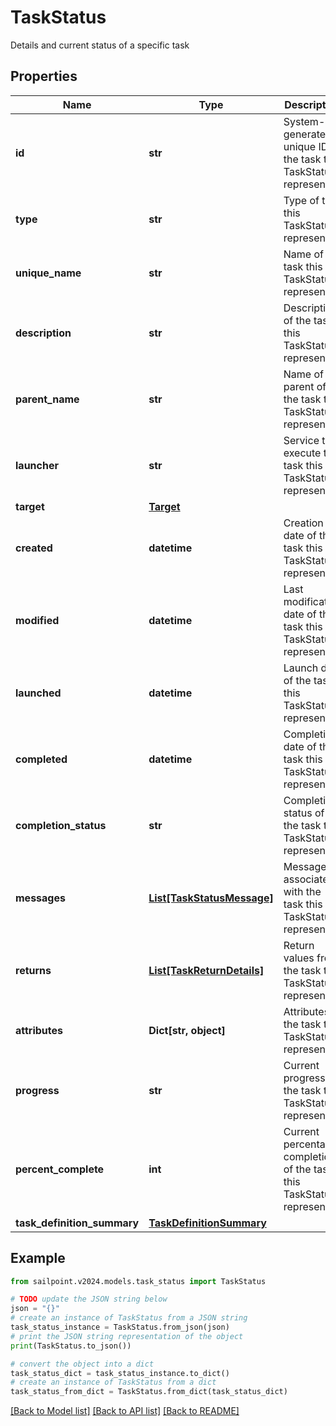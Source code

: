 # TaskStatus

Details and current status of a specific task

## Properties

Name | Type | Description | Notes
------------ | ------------- | ------------- | -------------
**id** | **str** | System-generated unique ID of the task this TaskStatus represents | 
**type** | **str** | Type of task this TaskStatus represents | 
**unique_name** | **str** | Name of the task this TaskStatus represents | 
**description** | **str** | Description of the task this TaskStatus represents | 
**parent_name** | **str** | Name of the parent of the task this TaskStatus represents | 
**launcher** | **str** | Service to execute the task this TaskStatus represents | 
**target** | [**Target**](Target.md) |  | [optional] 
**created** | **datetime** | Creation date of the task this TaskStatus represents | 
**modified** | **datetime** | Last modification date of the task this TaskStatus represents | 
**launched** | **datetime** | Launch date of the task this TaskStatus represents | 
**completed** | **datetime** | Completion date of the task this TaskStatus represents | 
**completion_status** | **str** | Completion status of the task this TaskStatus represents | 
**messages** | [**List[TaskStatusMessage]**](TaskStatusMessage.md) | Messages associated with the task this TaskStatus represents | 
**returns** | [**List[TaskReturnDetails]**](TaskReturnDetails.md) | Return values from the task this TaskStatus represents | 
**attributes** | **Dict[str, object]** | Attributes of the task this TaskStatus represents | 
**progress** | **str** | Current progress of the task this TaskStatus represents | 
**percent_complete** | **int** | Current percentage completion of the task this TaskStatus represents | 
**task_definition_summary** | [**TaskDefinitionSummary**](TaskDefinitionSummary.md) |  | [optional] 

## Example

```python
from sailpoint.v2024.models.task_status import TaskStatus

# TODO update the JSON string below
json = "{}"
# create an instance of TaskStatus from a JSON string
task_status_instance = TaskStatus.from_json(json)
# print the JSON string representation of the object
print(TaskStatus.to_json())

# convert the object into a dict
task_status_dict = task_status_instance.to_dict()
# create an instance of TaskStatus from a dict
task_status_from_dict = TaskStatus.from_dict(task_status_dict)
```
[[Back to Model list]](../README.md#documentation-for-models) [[Back to API list]](../README.md#documentation-for-api-endpoints) [[Back to README]](../README.md)


